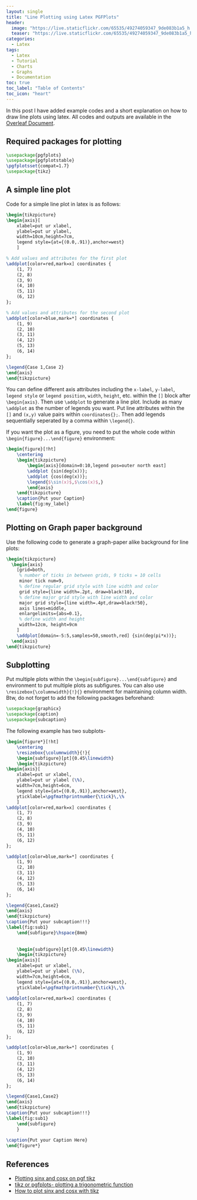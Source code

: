 ```yaml
---
layout: single
title: "Line Plotting using Latex PGFPlots"
header:
  image: "https://live.staticflickr.com/65535/49274059347_9de083b1a5_h.jpg"
  teaser: "https://live.staticflickr.com/65535/49274059347_9de083b1a5_h.jpg"
categories:
  - Latex
tags:
  - Latex
  - Tutorial
  - Charts
  - Graphs
  - Documentation
toc: true
toc_label: "Table of Contents"
toc_icon: "heart"
---
```


In this post I have added example codes and a short explanation on how to draw line plots using latex. All codes and outputs are available in the [Overleaf Document](https://www.overleaf.com/read/rbkstfzrydpk).

## Required packages for plotting 
```latex
\usepackage{pgfplots}
\usepackage{pgfplotstable}
\pgfplotsset{compat=1.7}
\usepackage{tikz}
```
## A simple line plot
Code for a simple line plot in latex is as follows:
```latex
\begin{tikzpicture}
\begin{axis}[
	xlabel=put ur xlabel,
	ylabel=put ur ylabel,
	width=10cm,height=7cm,
    legend style={at={(0.0,.91)},anchor=west}
    ]

% Add values and attributes for the first plot
\addplot[color=red,mark=x] coordinates {
	(1, 7)
	(2, 8)
	(3, 9)
	(4, 10)
	(5, 11)
	(6, 12)
};

% Add values and attributes for the second plot
\addplot[color=blue,mark=*] coordinates {
	(1, 9)
	(2, 10)
	(3, 11)
	(4, 12)
	(5, 13)
	(6, 14)
};

\legend{Case 1,Case 2}
\end{axis}
\end{tikzpicture}
```

You can define different axis attributes including the `x-label`, `y-label`, `legend style` or `legend position`, `width`, `height`, etc. within the `[]` block after `\begin{axis}`. Then use `\addplot` to generate a line plot. Include as many `\addplot` as the number of legends you want. Put line attributes within the `[]` and `(x,y)` value pairs within `coordinates{};`. Then add legends sequentially seperated by a comma within `\legend{}`.

If you want the plot as a figure, you need to put the whole code within `\begin{figure}...\end{figure}` environment:
```latex
\begin{figure}[!ht]
    \centering
    \begin{tikzpicture}
        \begin{axis}[domain=0:10,legend pos=outer north east]
        \addplot {sin(deg(x))}; 
        \addplot {cos(deg(x))}; 
        \legend{$\sin(x)$,$\cos(x)$,}
        \end{axis}
    \end{tikzpicture}
    \caption{Put your Caption}
    \label{fig:my_label}
\end{figure}
```

## Plotting on Graph paper background 
Use the following code to generate a graph-paper alike background for line plots:
```latex
\begin{tikzpicture}
  \begin{axis}
    [grid=both,
     % number of ticks in between grids, 9 ticks = 10 cells
     minor tick num=9,
     % define regular grid style with line width and color
     grid style={line width=.2pt, draw=black!10},
     % define major grid style with line width and color
     major grid style={line width=.4pt,draw=black!50},
     axis lines=middle,
     enlargelimits={abs=0.1},
     % define width and height
     width=12cm, height=9cm
    ]
    \addplot[domain=-5:5,samples=50,smooth,red] {sin(deg(pi*x))};
  \end{axis}
\end{tikzpicture}
```

## Subplotting
Put multiple plots within the `\begin{subfigure}...\end{subfigure}` and  environment to put multiple plots as subfigures. You can also use `\resizebox{\columnwidth}{!}{}` environment for maintaining column width. Btw, do not forget to add the following packages beforehand:
```latex
\usepackage{graphicx}
\usepackage{caption}
\usepackage{subcaption}
```
The following example has two subplots-
```latex
\begin{figure*}[!ht]
    \centering
    \resizebox{\columnwidth}{!}{
    \begin{subfigure}[pt]{0.45\linewidth}
    \begin{tikzpicture}
\begin{axis}[
	xlabel=put ur xlabel,
	ylabel=put ur ylabel (\%),
	width=7cm,height=6cm,
    legend style={at={(0.0,.91)},anchor=west},
    yticklabel=\pgfmathprintnumber{\tick}\,\%
    ]
\addplot[color=red,mark=x] coordinates {
	(1, 7)
	(2, 8)
	(3, 9)
	(4, 10)
	(5, 11)
	(6, 12)
};

\addplot[color=blue,mark=*] coordinates {
	(1, 9)
	(2, 10)
	(3, 11)
	(4, 12)
	(5, 13)
	(6, 14)
};

\legend{Case1,Case2}
\end{axis}
\end{tikzpicture}
\caption{Put your subcaption!!!}
\label{fig:sub1}
    \end{subfigure}\hspace{8mm}
    
    
    \begin{subfigure}[pt]{0.45\linewidth}
    \begin{tikzpicture}
\begin{axis}[
	xlabel=put ur xlabel,
	ylabel=put ur ylabel (\%),
	width=7cm,height=6cm,
    legend style={at={(0.0,.91)},anchor=west},
    yticklabel=\pgfmathprintnumber{\tick}\,\%
    ]
\addplot[color=red,mark=x] coordinates {
	(1, 7)
	(2, 8)
	(3, 9)
	(4, 10)
	(5, 11)
	(6, 12)
};

\addplot[color=blue,mark=*] coordinates {
	(1, 9)
	(2, 10)
	(3, 11)
	(4, 12)
	(5, 13)
	(6, 14)
};

\legend{Case1,Case2}
\end{axis}
\end{tikzpicture}
\caption{Put your subcaption!!!}
\label{fig:sub1}
    \end{subfigure}
    }
    
\caption{Put your Caption Here}
\end{figure*}
```



## References
* [Plotting sinx and cosx on pgf tikz](https://tex.stackexchange.com/questions/231052/plotting-fx-sin-x-and-fx-cos-x-on-pgf-tikz)
* [tikz or pgfplots- plotting a trigonometric function](https://tex.stackexchange.com/questions/361915/tikz-or-pgfplots-plotting-a-trigonometric-function-cos-sin-tan)
* [How to plot sinx and cosx with tikz](https://tex.stackexchange.com/questions/16232/how-to-plot-fx-sinx-kx-cosx-and-ux-x%C2%B2-with-tikz)
<!--stackedit_data:
eyJoaXN0b3J5IjpbLTU4NDA5ODkzNF19
-->